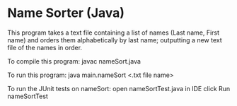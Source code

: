 # Name Sorter (Java)
 
This program takes a text file containing a list of names (Last name, First name)
and orders them alphabetically by last name; outputting a new text file of the
names in order.

To compile this program:
javac nameSort.java

To run this program:
java main.nameSort <.txt file name>

To run the JUnit tests on nameSort:
open nameSortTest.java in IDE
click Run nameSortTest
